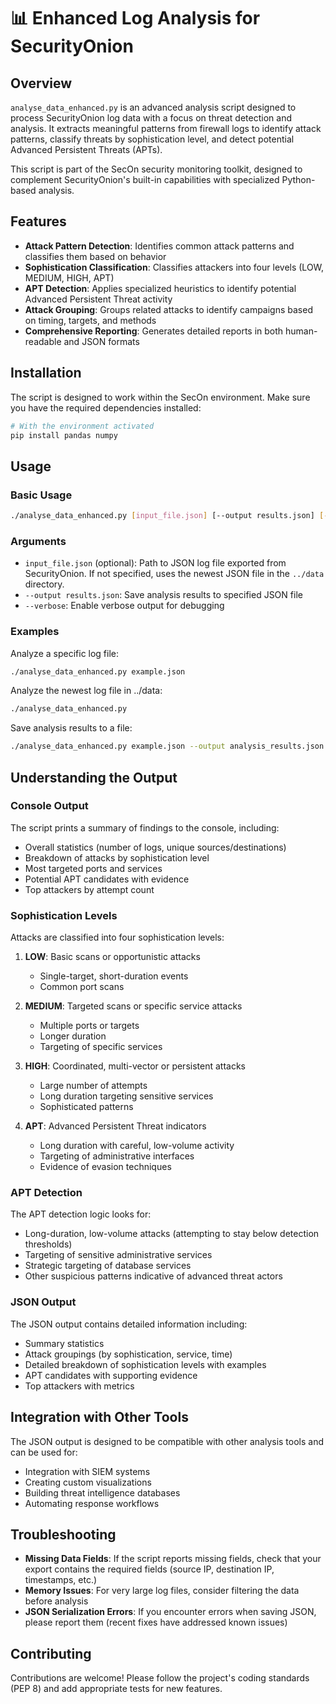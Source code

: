 # 📊 Enhanced Log Analysis for SecurityOnion

## Overview

`analyse_data_enhanced.py` is an advanced analysis script designed to process SecurityOnion log data with a focus on threat detection and analysis. It extracts meaningful patterns from firewall logs to identify attack patterns, classify threats by sophistication level, and detect potential Advanced Persistent Threats (APTs).

This script is part of the SecOn security monitoring toolkit, designed to complement SecurityOnion's built-in capabilities with specialized Python-based analysis.

## Features

- **Attack Pattern Detection**: Identifies common attack patterns and classifies them based on behavior
- **Sophistication Classification**: Classifies attackers into four levels (LOW, MEDIUM, HIGH, APT)
- **APT Detection**: Applies specialized heuristics to identify potential Advanced Persistent Threat activity
- **Attack Grouping**: Groups related attacks to identify campaigns based on timing, targets, and methods
- **Comprehensive Reporting**: Generates detailed reports in both human-readable and JSON formats

## Installation

The script is designed to work within the SecOn environment. Make sure you have the required dependencies installed:

```bash
# With the environment activated
pip install pandas numpy
```

## Usage

### Basic Usage

```bash
./analyse_data_enhanced.py [input_file.json] [--output results.json] [--verbose]
```

### Arguments

- `input_file.json` (optional): Path to JSON log file exported from SecurityOnion. If not specified, uses the newest JSON file in the `../data` directory.
- `--output results.json`: Save analysis results to specified JSON file
- `--verbose`: Enable verbose output for debugging

### Examples

Analyze a specific log file:
```bash
./analyse_data_enhanced.py example.json
```

Analyze the newest log file in ../data:
```bash
./analyse_data_enhanced.py
```

Save analysis results to a file:
```bash
./analyse_data_enhanced.py example.json --output analysis_results.json
```

## Understanding the Output

### Console Output

The script prints a summary of findings to the console, including:

- Overall statistics (number of logs, unique sources/destinations)
- Breakdown of attacks by sophistication level
- Most targeted ports and services
- Potential APT candidates with evidence
- Top attackers by attempt count

### Sophistication Levels

Attacks are classified into four sophistication levels:

1. **LOW**: Basic scans or opportunistic attacks
   - Single-target, short-duration events
   - Common port scans

2. **MEDIUM**: Targeted scans or specific service attacks
   - Multiple ports or targets
   - Longer duration
   - Targeting of specific services

3. **HIGH**: Coordinated, multi-vector or persistent attacks
   - Large number of attempts
   - Long duration targeting sensitive services
   - Sophisticated patterns

4. **APT**: Advanced Persistent Threat indicators
   - Long duration with careful, low-volume activity
   - Targeting of administrative interfaces
   - Evidence of evasion techniques

### APT Detection

The APT detection logic looks for:
- Long-duration, low-volume attacks (attempting to stay below detection thresholds)
- Targeting of sensitive administrative services
- Strategic targeting of database services
- Other suspicious patterns indicative of advanced threat actors

### JSON Output

The JSON output contains detailed information including:

- Summary statistics
- Attack groupings (by sophistication, service, time)
- Detailed breakdown of sophistication levels with examples
- APT candidates with supporting evidence
- Top attackers with metrics

## Integration with Other Tools

The JSON output is designed to be compatible with other analysis tools and can be used for:

- Integration with SIEM systems
- Creating custom visualizations
- Building threat intelligence databases
- Automating response workflows

## Troubleshooting

- **Missing Data Fields**: If the script reports missing fields, check that your export contains the required fields (source IP, destination IP, timestamps, etc.)
- **Memory Issues**: For very large log files, consider filtering the data before analysis
- **JSON Serialization Errors**: If you encounter errors when saving JSON, please report them (recent fixes have addressed known issues)

## Contributing

Contributions are welcome! Please follow the project's coding standards (PEP 8) and add appropriate tests for new features.
